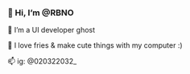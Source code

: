 ### 👋 Hi, I’m @RBNO
👀 I’m a UI developer ghost

💞️ I love fries & make cute things with my computer :)

📫 ig: @020322032_


